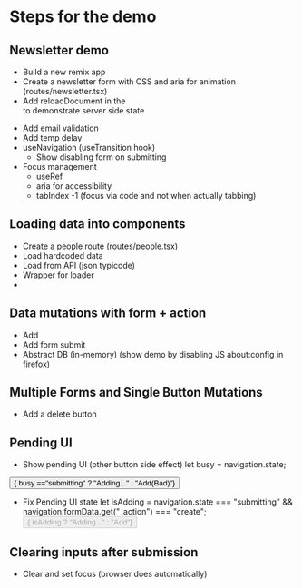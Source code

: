 # Steps for the demo
## Newsletter demo
- Build a new remix app
- Create a newsletter form with CSS and aria for animation (routes/newsletter.tsx)
- Add reloadDocument in the <Form reloadDocument... /> to demonstrate server side state
- Add email validation
- Add temp delay
- useNavigation (useTransition hook)
  - Show disabling form on submitting
- Focus management
  - useRef
  - aria for accessibility
  - tabIndex -1 (focus via code and not when actually tabbing)

## Loading data into components
- Create a people route (routes/people.tsx)
- Load hardcoded data
- Load from API (json typicode)
- Wrapper for loader
- 
## Data mutations with form + action
- Add <Form>
- Add form submit 
- Abstract DB (in-memory) (show demo by disabling JS about:config in firefox)

## Multiple Forms and Single Button Mutations
- Add a delete button

## Pending UI
- Show pending UI (other button side effect)
let busy = navigation.state; 

 <button className="btn-sm" type="submit" 
      name="_action" value="create">
        { busy =="submitting" ? "Adding..." : "Add(Bad)"}
    </button>
- Fix Pending UI state
 let isAdding = navigation.state === "submitting" &&
  navigation.formData.get("_action") === "create";
  <button className="btn-sm" type="submit" 
    name="_action" value="create" disabled={isAdding}>
      { isAdding  ? "Adding..." : "Add"}
  </button>
 
## Clearing inputs after submission
- Clear and set focus (browser does automatically)